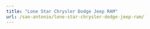```yaml
---
title: "Lone Star Chrysler Dodge Jeep RAM"
url: /san-antonio/lone-star-chrysler-dodge-jeep-ram/
---
```


